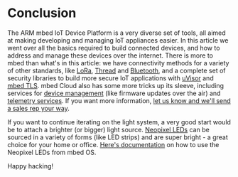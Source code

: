 # Conclusion

The ARM mbed IoT Device Platform is a very diverse set of tools, all aimed at making developing and managing IoT appliances easier. In this article we went over all the basics required to build connected devices, and how to address and manage these devices over the internet. There is more to mbed than what's in this article: we have connectivity methods for a variety of other standards, like [LoRa](), [Thread]() and [Bluetooth](), and a complete set of security libraries to build more secure IoT applications with [uVisor]() and [mbed TLS](). mbed Cloud also has some more tricks up its sleeve, including services for [device management]() (like firmware updates over the air) and [telemetry services](). If you want more information, [let us know and we'll send a sales rep your way]().

If you want to continue iterating on the light system, a very good start would be to attach a brighter (or bigger) light source. [Neopixel LEDs]() can be sourced in a variety of forms (like LED strips) and are super bright - a great choice for your home or office. [Here's documentation](https://developer.mbed.org/components/NeoPixel-LED-chain-using-high-speed-SPI/) on how to use the Neopixel LEDs from mbed OS.

Happy hacking!
